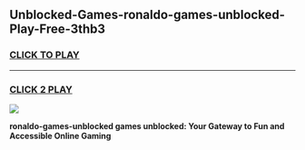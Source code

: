 
## Unblocked-Games-ronaldo-games-unblocked-Play-Free-3thb3
<h3>
<a href="https://premium76.site?title=ronaldo-games-unblocked&ref=23A">CLICK TO PLAY</a></h3>
<hr>

<h3>
<a href="https://premium76.site?title=ronaldo-games-unblocked&ref=23A">CLICK 2 PLAY</a>
  
</h3>

<a href="https://premium76.site?title=ronaldo-games-unblocked&ref=23A"><img src="https://clearcache.store/games.png"></a>


**ronaldo-games-unblocked games unblocked: Your Gateway to Fun and Accessible Online Gaming**
